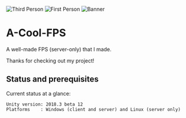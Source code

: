 ![Third Person](https://cdn.discordapp.com/attachments/482739791658614785/520803348388118530/ThirdPerson.png)
![First Person](https://cdn.discordapp.com/attachments/482739791658614785/520802740914618379/FirstPerson.png)
![Banner](https://cdn.discordapp.com/attachments/482739791658614785/520804601956663296/Banner.png)
# A-Cool-FPS
A well-made FPS (server-only) that I made. 

Thanks for checking out my project!

## Status and prerequisites

Current status at a glance:
```
Unity version: 2018.3 beta 12 
Platforms    : Windows (client and server) and Linux (server only)
```
